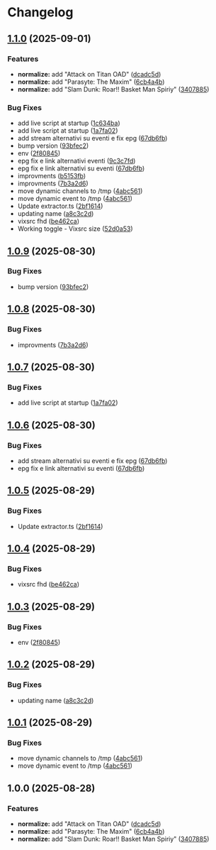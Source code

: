 # Changelog

## [1.1.0](https://github.com/DanielsJD/StreamViX_Render/compare/v1.0.9...v1.1.0) (2025-09-01)


### Features

* **normalize:** add "Attack on Titan OAD" ([dcadc5d](https://github.com/DanielsJD/StreamViX_Render/commit/dcadc5dd2706007d20b2ee01f40fcb4343169041))
* **normalize:** add "Parasyte: The Maxim" ([6cb4a4b](https://github.com/DanielsJD/StreamViX_Render/commit/6cb4a4b86ab541a08a893e12d2cf708956694850))
* **normalize:** add "Slam Dunk: Roar!! Basket Man Spiriy" ([3407885](https://github.com/DanielsJD/StreamViX_Render/commit/340788547f5b9f3e7477fc77426790c893d12b6a))


### Bug Fixes

* add live script at startup ([1c634ba](https://github.com/DanielsJD/StreamViX_Render/commit/1c634baf0cf9c5c9cc1f0c90d7cb29933bbdee7f))
* add live script at startup ([1a7fa02](https://github.com/DanielsJD/StreamViX_Render/commit/1a7fa02ac615fc0c6209457f0ade0e00b0d8f12f))
* add stream alternativi su eventi e fix epg ([67db6fb](https://github.com/DanielsJD/StreamViX_Render/commit/67db6fbc471e67153fdca6731089fff531361dd7))
* bump version ([93bfec2](https://github.com/DanielsJD/StreamViX_Render/commit/93bfec29c73046170d17e09e50e9f4a8b6c96368))
* env ([2f80845](https://github.com/DanielsJD/StreamViX_Render/commit/2f808459f84c36ef62277212d56c0fd9e027bded))
* epg fix e link alternativi eventi ([9c3c7fd](https://github.com/DanielsJD/StreamViX_Render/commit/9c3c7fd3d50a70ae05687251f47ccfb0fb303a1c))
* epg fix e link alternativi su eventi ([67db6fb](https://github.com/DanielsJD/StreamViX_Render/commit/67db6fbc471e67153fdca6731089fff531361dd7))
* improvments ([b5153fb](https://github.com/DanielsJD/StreamViX_Render/commit/b5153fbfc5940fbcb1facf6d33e6982c5709cf09))
* improvments ([7b3a2d6](https://github.com/DanielsJD/StreamViX_Render/commit/7b3a2d6e79a9d26ec6ff788516ae423bfb095873))
* move dynamic channels to /tmp ([4abc561](https://github.com/DanielsJD/StreamViX_Render/commit/4abc5613a66062d0220fc46629f920c64859996f))
* move dynamic event to /tmp ([4abc561](https://github.com/DanielsJD/StreamViX_Render/commit/4abc5613a66062d0220fc46629f920c64859996f))
* Update extractor.ts ([2bf1614](https://github.com/DanielsJD/StreamViX_Render/commit/2bf1614055daa22eb0921daaa93b2a610173e012))
* updating name ([a8c3c2d](https://github.com/DanielsJD/StreamViX_Render/commit/a8c3c2d177f7641af6174e059517d2f659a017e5))
* vixsrc fhd ([be462ca](https://github.com/DanielsJD/StreamViX_Render/commit/be462cac4aa6d3b88cf1479cedc42c28102224dd))
* Working toggle - Vixsrc size ([52d0a53](https://github.com/DanielsJD/StreamViX_Render/commit/52d0a53aeabf142258b1ca36c334cc5c58b41032))

## [1.0.9](https://github.com/qwertyuiop8899/streamvix/compare/v1.0.8...v1.0.9) (2025-08-30)


### Bug Fixes

* bump version ([93bfec2](https://github.com/qwertyuiop8899/streamvix/commit/93bfec29c73046170d17e09e50e9f4a8b6c96368))

## [1.0.8](https://github.com/qwertyuiop8899/streamvix/compare/v1.0.7...v1.0.8) (2025-08-30)


### Bug Fixes

* improvments ([7b3a2d6](https://github.com/qwertyuiop8899/streamvix/commit/7b3a2d6e79a9d26ec6ff788516ae423bfb095873))

## [1.0.7](https://github.com/qwertyuiop8899/streamvix/compare/v1.0.6...v1.0.7) (2025-08-30)


### Bug Fixes

* add live script at startup ([1a7fa02](https://github.com/qwertyuiop8899/streamvix/commit/1a7fa02ac615fc0c6209457f0ade0e00b0d8f12f))

## [1.0.6](https://github.com/qwertyuiop8899/streamvix/compare/v1.0.5...v1.0.6) (2025-08-30)


### Bug Fixes

* add stream alternativi su eventi e fix epg ([67db6fb](https://github.com/qwertyuiop8899/streamvix/commit/67db6fbc471e67153fdca6731089fff531361dd7))
* epg fix e link alternativi su eventi ([67db6fb](https://github.com/qwertyuiop8899/streamvix/commit/67db6fbc471e67153fdca6731089fff531361dd7))

## [1.0.5](https://github.com/qwertyuiop8899/streamvix/compare/v1.0.4...v1.0.5) (2025-08-29)


### Bug Fixes

* Update extractor.ts ([2bf1614](https://github.com/qwertyuiop8899/streamvix/commit/2bf1614055daa22eb0921daaa93b2a610173e012))

## [1.0.4](https://github.com/qwertyuiop8899/streamvix/compare/v1.0.3...v1.0.4) (2025-08-29)


### Bug Fixes

* vixsrc fhd ([be462ca](https://github.com/qwertyuiop8899/streamvix/commit/be462cac4aa6d3b88cf1479cedc42c28102224dd))

## [1.0.3](https://github.com/qwertyuiop8899/streamvix/compare/v1.0.2...v1.0.3) (2025-08-29)


### Bug Fixes

* env ([2f80845](https://github.com/qwertyuiop8899/streamvix/commit/2f808459f84c36ef62277212d56c0fd9e027bded))

## [1.0.2](https://github.com/qwertyuiop8899/streamvix/compare/v1.0.1...v1.0.2) (2025-08-29)


### Bug Fixes

* updating name ([a8c3c2d](https://github.com/qwertyuiop8899/streamvix/commit/a8c3c2d177f7641af6174e059517d2f659a017e5))

## [1.0.1](https://github.com/qwertyuiop8899/streamvix/compare/v1.0.0...v1.0.1) (2025-08-29)


### Bug Fixes

* move dynamic channels to /tmp ([4abc561](https://github.com/qwertyuiop8899/streamvix/commit/4abc5613a66062d0220fc46629f920c64859996f))
* move dynamic event to /tmp ([4abc561](https://github.com/qwertyuiop8899/streamvix/commit/4abc5613a66062d0220fc46629f920c64859996f))

## 1.0.0 (2025-08-28)


### Features

* **normalize:** add "Attack on Titan OAD" ([dcadc5d](https://github.com/qwertyuiop8899/streamvix/commit/dcadc5dd2706007d20b2ee01f40fcb4343169041))
* **normalize:** add "Parasyte: The Maxim" ([6cb4a4b](https://github.com/qwertyuiop8899/streamvix/commit/6cb4a4b86ab541a08a893e12d2cf708956694850))
* **normalize:** add "Slam Dunk: Roar!! Basket Man Spiriy" ([3407885](https://github.com/qwertyuiop8899/streamvix/commit/340788547f5b9f3e7477fc77426790c893d12b6a))
